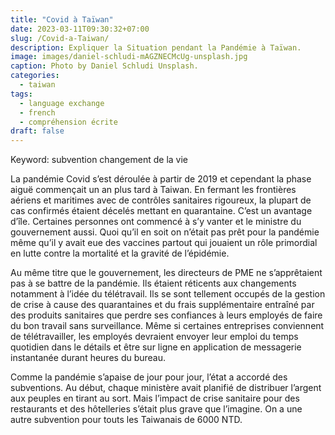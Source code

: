 ```yaml
---
title: "Covid à Taïwan"
date: 2023-03-11T09:30:32+07:00
slug: /Covid-a-Taiwan/
description: Expliquer la Situation pendant la Pandémie à Taïwan.
image: images/daniel-schludi-mAGZNECMcUg-unsplash.jpg
caption: Photo by Daniel Schludi Unsplash.
categories:
  - taiwan
tags:
  - language exchange
  - french
  - compréhension écrite
draft: false
---
```



Keyword: subvention changement de la vie 

La pandémie Covid s’est déroulée à partir de 2019 et cependant la phase aiguë commençait un an plus tard à Taiwan. En fermant les frontières aériens et maritimes avec de contrôles sanitaires rigoureux, la plupart de cas confirmés étaient décelés mettant en quarantaine. C’est un avantage d’île. Certaines personnes ont commencé à s’y vanter et le ministre du gouvernement aussi. Quoi qu’il en soit on n’était pas prêt pour la pandémie même qu’il y avait eue des vaccines partout qui jouaient un rôle primordial en lutte contre la mortalité et la gravité de l’épidémie.

Au même titre que le gouvernement, les directeurs de PME ne s’apprêtaient pas à se battre de la pandémie. Ils étaient réticents aux changements notamment à l’idée du télétravail. Ils se sont tellement occupés de la gestion de crise à cause des quarantaines et du frais supplémentaire entraîné par des produits sanitaires que perdre ses confiances à leurs employés de faire du bon travail sans surveillance. Même si certaines entreprises conviennent de télétravailler, les employés devraient envoyer leur emploi du temps quotidien dans le détails et être sur ligne en application de messagerie instantanée durant heures du bureau.

Comme la pandémie s’apaise de jour pour jour, l’état a accordé des subventions. Au début, chaque ministère avait planifié de distribuer l’argent aux peuples en tirant au sort. Mais l’impact de crise sanitaire pour des restaurants et des hôtelleries s’était plus grave que l’imagine. On a une autre subvention pour touts les Taiwanais de 6000 NTD.
